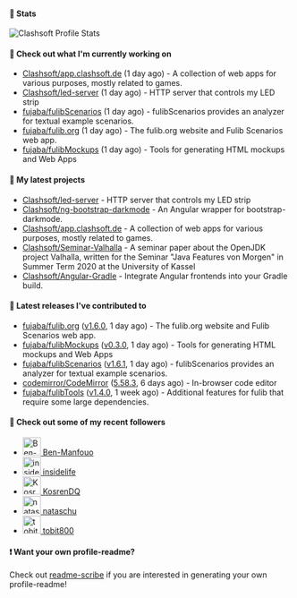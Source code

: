#### 🔅 Stats

![Clashsoft Profile Stats](https://github-readme-stats.vercel.app/api?username=Clashsoft&show_icons=true&theme=dark&count_private=true&icon_color=0075ff)

#### 👷 Check out what I'm currently working on

- [Clashsoft/app.clashsoft.de](https://github.com/Clashsoft/app.clashsoft.de) (1 day ago) - A collection of web apps for various purposes, mostly related to games.
- [Clashsoft/led-server](https://github.com/Clashsoft/led-server) (1 day ago) - HTTP server that controls my LED strip
- [fujaba/fulibScenarios](https://github.com/fujaba/fulibScenarios) (1 day ago) - fulibScenarios provides an analyzer for textual example scenarios. 
- [fujaba/fulib.org](https://github.com/fujaba/fulib.org) (1 day ago) - The fulib.org website and Fulib Scenarios web app.
- [fujaba/fulibMockups](https://github.com/fujaba/fulibMockups) (1 day ago) - Tools for generating HTML mockups and Web Apps

#### 🌱 My latest projects

- [Clashsoft/led-server](https://github.com/Clashsoft/led-server) - HTTP server that controls my LED strip
- [Clashsoft/ng-bootstrap-darkmode](https://github.com/Clashsoft/ng-bootstrap-darkmode) - An Angular wrapper for bootstrap-darkmode.
- [Clashsoft/app.clashsoft.de](https://github.com/Clashsoft/app.clashsoft.de) - A collection of web apps for various purposes, mostly related to games.
- [Clashsoft/Seminar-Valhalla](https://github.com/Clashsoft/Seminar-Valhalla) - A seminar paper about the OpenJDK project Valhalla, written for the Seminar &#34;Java Features von Morgen&#34; in Summer Term 2020 at the University of Kassel
- [Clashsoft/Angular-Gradle](https://github.com/Clashsoft/Angular-Gradle) - Integrate Angular frontends into your Gradle build.

#### 🔭 Latest releases I've contributed to

- [fujaba/fulib.org](https://github.com/fujaba/fulib.org) ([v1.6.0](https://github.com/fujaba/fulib.org/releases/tag/v1.6.0), 1 day ago) - The fulib.org website and Fulib Scenarios web app.
- [fujaba/fulibMockups](https://github.com/fujaba/fulibMockups) ([v0.3.0](https://github.com/fujaba/fulibMockups/releases/tag/v0.3.0), 1 day ago) - Tools for generating HTML mockups and Web Apps
- [fujaba/fulibScenarios](https://github.com/fujaba/fulibScenarios) ([v1.6.1](https://github.com/fujaba/fulibScenarios/releases/tag/v1.6.1), 1 day ago) - fulibScenarios provides an analyzer for textual example scenarios. 
- [codemirror/CodeMirror](https://github.com/codemirror/CodeMirror) ([5.58.3](https://github.com/codemirror/CodeMirror/releases/tag/5.58.3), 6 days ago) - In-browser code editor
- [fujaba/fulibTools](https://github.com/fujaba/fulibTools) ([v1.4.0](https://github.com/fujaba/fulibTools/releases/tag/v1.4.0), 1 week ago) - Additional features for fulib that require some large dependencies.

#### 👯 Check out some of my recent followers

- [<img src="https://github.com/Ben-Manfouo.png?size=128" alt="Ben-Manfouo Profile Avatar" width="32"> Ben-Manfouo](https://github.com/Ben-Manfouo)
- [<img src="https://github.com/insidelife.png?size=128" alt="insidelife Profile Avatar" width="32"> insidelife](https://github.com/insidelife)
- [<img src="https://github.com/KosrenDQ.png?size=128" alt="KosrenDQ Profile Avatar" width="32"> KosrenDQ](https://github.com/KosrenDQ)
- [<img src="https://github.com/nataschu.png?size=128" alt="nataschu Profile Avatar" width="32"> nataschu](https://github.com/nataschu)
- [<img src="https://github.com/tobit800.png?size=128" alt="tobit800 Profile Avatar" width="32"> tobit800](https://github.com/tobit800)

#### ❗ Want your own profile-readme?
Check out [readme-scribe](https://github.com/muesli/readme-scribe) if you are interested in generating your own profile-readme!
